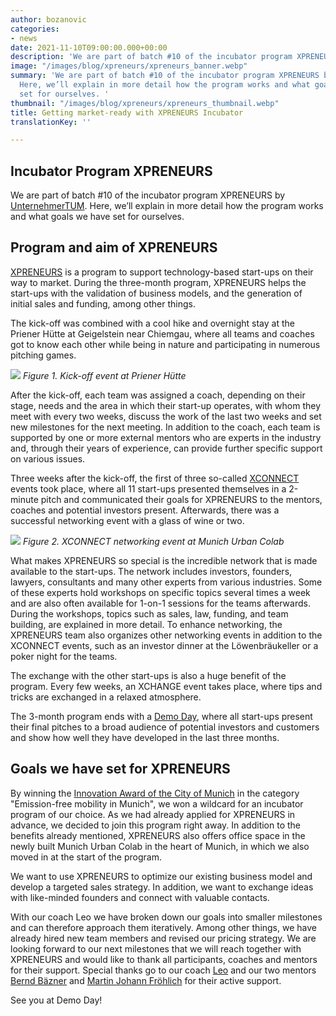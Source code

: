 ```yaml
---
author: bozanovic
categories:
- news
date: 2021-11-10T09:00:00.000+00:00
description: 'We are part of batch #10 of the incubator program XPRENEURS by UnternehmerTUM.'
image: "/images/blog/xpreneurs/xpreneurs_banner.webp"
summary: 'We are part of batch #10 of the incubator program XPRENEURS by UnternehmerTUM.
  Here, we’ll explain in more detail how the program works and what goals we have
  set for ourselves. '
thumbnail: "/images/blog/xpreneurs/xpreneurs_thumbnail.webp"
title: Getting market-ready with XPRENEURS Incubator
translationKey: ''

---
```

## Incubator Program XPRENEURS

We are part of batch #10 of the incubator program XPRENEURS by [UnternehmerTUM](https://www.unternehmertum.de/). Here, we’ll explain in more detail how the program works and what goals we have set for ourselves.

## Program and aim of XPRENEURS

[XPRENEURS](https://xpreneurs.io/) is a program to support technology-based start-ups on their way to market. During the three-month program, XPRENEURS helps the start-ups with the validation of business models, and the generation of initial sales and funding, among other things.

The kick-off was combined with a cool hike and overnight stay at the Priener Hütte at Geigelstein near Chiemgau, where all teams and coaches got to know each other while being in nature and participating in numerous pitching games.

![](/images/blog/xpreneurs/xpreneurs_hike.webp)
_Figure 1. Kick-off event at Priener Hütte_

After the kick-off, each team was assigned a coach, depending on their stage, needs and the area in which their start-up operates, with whom they meet with every two weeks, discuss the work of the last two weeks and set new milestones for the next meeting. In addition to the coach, each team is supported by one or more external mentors who are experts in the industry and, through their years of experience, can provide further specific support on various issues.

Three weeks after the kick-off, the first of three so-called [XCONNECT](https://www.linkedin.com/feed/update/urn:li:activity:6859750499831320576/) events took place, where all 11 start-ups presented themselves in a 2-minute pitch and communicated their goals for XPRENEURS to the mentors, coaches and potential investors present. Afterwards, there was a successful networking event with a glass of wine or two.

![](/images/xpreneurs_xconnect.webp)
_Figure 2. XCONNECT networking event at Munich Urban Colab_

What makes XPRENEURS so special is the incredible network that is made available to the start-ups. The network includes investors, founders, lawyers, consultants and many other experts from various industries. Some of these experts hold workshops on specific topics several times a week and are also often available for 1-on-1 sessions for the teams afterwards. During the workshops, topics such as sales, law, funding, and team building, are explained in more detail. To enhance networking, the XPRENEURS team also organizes other networking events in addition to the XCONNECT events, such as an investor dinner at the Löwenbräukeller or a poker night for the teams.

The exchange with the other start-ups is also a huge benefit of the program. Every few weeks, an XCHANGE event takes place, where tips and tricks are exchanged in a relaxed atmosphere.

The 3-month program ends with a [Demo Day](https://www.unternehmertum.de/events/ultimate-demo-day), where all start-ups present their final pitches to a broad audience of potential investors and customers and show how well they have developed in the last three months.

## Goals we have set for XPRENEURS

By winning the [Innovation Award of the City of Munich](https://plan4better.de/posts/2021-08-06-innovationswettbewerb-der-stadt-munchen/) in the category "Emission-free mobility in Munich", we won a wildcard for an incubator program of our choice. As we had already applied for XPRENEURS in advance, we decided to join this program right away. In addition to the benefits already mentioned, XPRENEURS also offers office space in the newly built Munich Urban Colab in the heart of Munich, in which we also moved in at the start of the program.

We want to use XPRENEURS to optimize our existing business model and develop a targeted sales strategy. In addition, we want to exchange ideas with like-minded founders and connect with valuable contacts.

With our coach Leo we have broken down our goals into smaller milestones and can therefore approach them iteratively. Among other things, we have already hired new team members and revised our pricing strategy. We are looking forward to our next milestones that we will reach together with XPRENEURS and would like to thank all participants, coaches and mentors for their support. Special thanks go to our coach [Leo](https://www.linkedin.com/in/juanleonardo/) and our two mentors [Bernd Bäzner](https://www.linkedin.com/in/bernd-baezner-34a78/) and [Martin Johann Fröhlich](https://www.linkedin.com/in/martin-johann-fröhlich-68543599/) for their active support. 

See you at Demo Day!